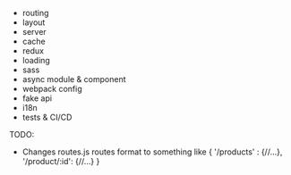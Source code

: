 - routing
- layout
- server
- cache
- redux
- loading
- sass
- async module & component
- webpack config
- fake api
- i18n
- tests & CI/CD


TODO:

- Changes routes.js routes format to something like { '/products' : {//...}, '/product/:id': {//...} }